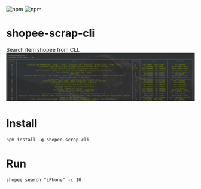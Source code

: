 ![npm](https://img.shields.io/npm/v/shopee-scrap-cli?style=flat-square&logo=npm)
![npm](https://img.shields.io/npm/dt/shopee-scrap-cli?color=4caf50&logo=react-native-wheel-picker-expo&style=flat-square)

# shopee-scrap-cli
Search item shopee from CLI.
![](./result.png)

# Install
```
npm install -g shopee-scrap-cli
```

# Run
```
shopee search "iPhone" -c 10
```
